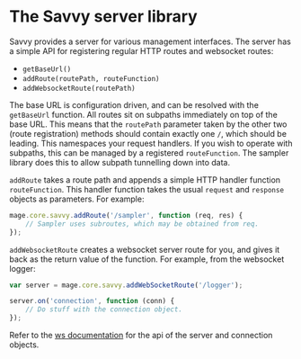 # The Savvy server library

Savvy provides a server for various management interfaces. The server has a
simple API for registering regular HTTP routes and websocket routes:

* `getBaseUrl()`
* `addRoute(routePath, routeFunction)`
* `addWebsocketRoute(routePath)`

The base URL is configuration driven, and can be resolved with the `getBaseUrl`
function. All routes sit on subpaths immediately on top of the base URL. This
means that the `routePath` parameter taken by the other two (route registration)
methods should contain exactly one `/`, which should be leading. This namespaces
your request handlers. If you wish to operate with subpaths, this can be managed
by a registered `routeFunction`. The sampler library does this to allow subpath
tunnelling down into data.

`addRoute` takes a route path and appends a simple HTTP handler function
`routeFunction`. This handler function takes the usual `request` and `response`
objects as parameters. For example:

```javascript
mage.core.savvy.addRoute('/sampler', function (req, res) {
    // Sampler uses subroutes, which may be obtained from req.
});
```

`addWebsocketRoute` creates a websocket server route for you, and gives it back
as the return value of the function. For example, from the websocket logger:

```javascript
var server = mage.core.savvy.addWebSocketRoute('/logger');

server.on('connection', function (conn) {
    // Do stuff with the connection object.
});
```

Refer to the [ws documentation](https://github.com/einaros/ws) for the api of
the server and connection objects.